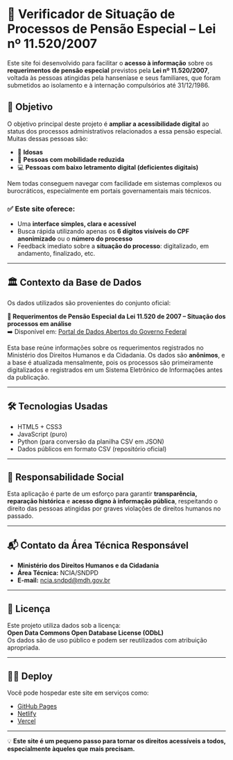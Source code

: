 # 🧾 Verificador de Situação de Processos de Pensão Especial – Lei nº 11.520/2007

Este site foi desenvolvido para facilitar o **acesso à informação** sobre os **requerimentos de pensão especial** previstos pela **Lei nº 11.520/2007**, voltada às pessoas atingidas pela hanseníase e seus familiares, que foram submetidos ao isolamento e à internação compulsórios até 31/12/1986.

## 🎯 Objetivo

O objetivo principal deste projeto é **ampliar a acessibilidade digital** ao status dos processos administrativos relacionados a essa pensão especial. Muitas dessas pessoas são:

- 🧓 **Idosas**
- 🤝 **Pessoas com mobilidade reduzida**
- 💻 **Pessoas com baixo letramento digital (deficientes digitais)**

Nem todas conseguem navegar com facilidade em sistemas complexos ou burocráticos, especialmente em portais governamentais mais técnicos.

### ✅ Este site oferece:

- Uma **interface simples, clara e acessível**
- Busca rápida utilizando apenas os **6 dígitos visíveis do CPF anonimizado** ou o **número do processo**
- Feedback imediato sobre a **situação do processo**: digitalizado, em andamento, finalizado, etc.

---

## 🏛️ Contexto da Base de Dados

Os dados utilizados são provenientes do conjunto oficial:

**📂 Requerimentos de Pensão Especial da Lei 11.520 de 2007 – Situação dos processos em análise**  
➡️ Disponível em: [Portal de Dados Abertos do Governo Federal](https://dados.gov.br)

Esta base reúne informações sobre os requerimentos registrados no Ministério dos Direitos Humanos e da Cidadania. Os dados são **anônimos**, e a base é atualizada mensalmente, pois os processos são primeiramente digitalizados e registrados em um Sistema Eletrônico de Informações antes da publicação.

---

## 🛠️ Tecnologias Usadas

- HTML5 + CSS3
- JavaScript (puro)
- Python (para conversão da planilha CSV em JSON)
- Dados públicos em formato CSV (repositório oficial)

---

## 🤝 Responsabilidade Social

Esta aplicação é parte de um esforço para garantir **transparência, reparação histórica** e **acesso digno à informação pública**, respeitando o direito das pessoas atingidas por graves violações de direitos humanos no passado.

---

## 📬 Contato da Área Técnica Responsável

- **Ministério dos Direitos Humanos e da Cidadania**
- **Área Técnica:** NCIA/SNDPD  
- **E-mail:** ncia.sndpd@mdh.gov.br

---

## 📄 Licença

Este projeto utiliza dados sob a licença:  
**Open Data Commons Open Database License (ODbL)**  
Os dados são de uso público e podem ser reutilizados com atribuição apropriada.

---

## 🧑‍💻 Deploy

Você pode hospedar este site em serviços como:

- [GitHub Pages](https://pages.github.com)
- [Netlify](https://app.netlify.com/drop)
- [Vercel](https://vercel.com)

---

💡 **Este site é um pequeno passo para tornar os direitos acessíveis a todos, especialmente àqueles que mais precisam.**
